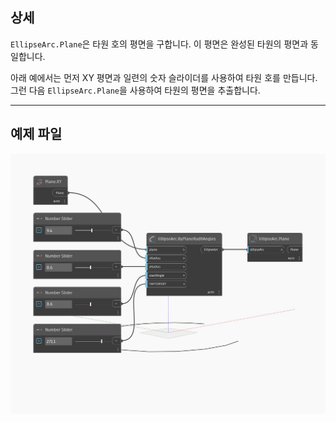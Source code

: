 ## 상세
`EllipseArc.Plane`은 타원 호의 평면을 구합니다. 이 평면은 완성된 타원의 평면과 동일합니다.

아래 예에서는 먼저 XY 평면과 일련의 숫자 슬라이더를 사용하여 타원 호를 만듭니다. 그런 다음 `EllipseArc.Plane`을 사용하여 타원의 평면을 추출합니다.

___
## 예제 파일

![Plane](./Autodesk.DesignScript.Geometry.EllipseArc.Plane_img.jpg)

